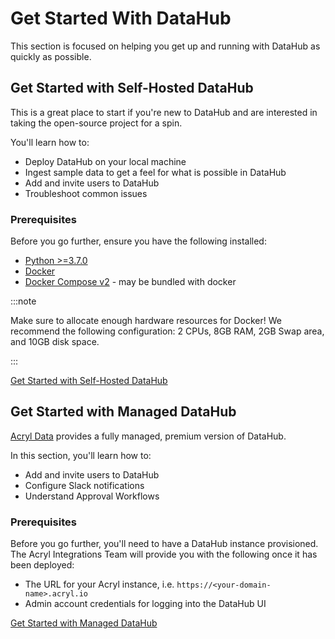 # Get Started With DataHub

This section is focused on helping you get up and running with DataHub as quickly as possible.

## Get Started with Self-Hosted DataHub

This is a great place to start if you're new to DataHub and are interested in taking the open-source project for a spin.

You'll learn how to:

* Deploy DataHub on your local machine
* Ingest sample data to get a feel for what is possible in DataHub
* Add and invite users to DataHub
* Troubleshoot common issues

### Prerequisites

Before you go further, ensure you have the following installed:

* [Python >=3.7.0](https://www.python.org/downloads/)
* [Docker](https://docs.docker.com/get-docker/)
* [Docker Compose v2](https://docs.docker.com/compose/install/) - may be bundled with docker

:::note

Make sure to allocate enough hardware resources for Docker! 
We recommend the following configuration: 2 CPUs, 8GB RAM, 2GB Swap area, and 10GB disk space.

:::

<p>
<a
    className='button button--primary button--lg'
    href="quickstart">
    Get Started with Self-Hosted DataHub
</a>
</p>

## Get Started with Managed DataHub

[Acryl Data](https://www.acryldata.io/product) provides a fully managed, premium version of DataHub.

In this section, you'll learn how to:

* Add and invite users to DataHub
* Configure Slack notifications
* Understand Approval Workflows

### Prerequisites

Before you go further, you'll need to have a DataHub instance provisioned. The Acryl Integrations Team will provide you with the following once it has been deployed:

* The URL for your Acryl instance, i.e. `https://<your-domain-name>.acryl.io`
* Admin account credentials for logging into the DataHub UI

<p>
<a
    className='button button--primary button--lg'
    href="authentication/guides/add-users">
    Get Started with Managed DataHub
</a>
</p>
